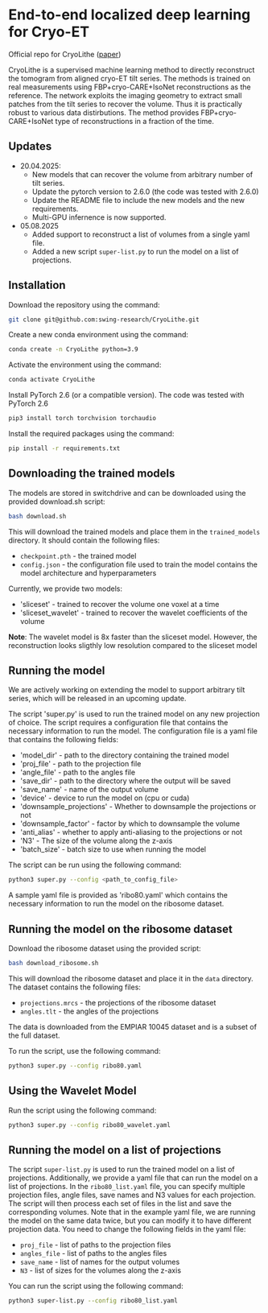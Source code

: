 # End-to-end localized deep learning for Cryo-ET 	
Official repo for CryoLithe ([paper](https://arxiv.org/abs/2501.15246))

CryoLithe is a supervised machine learning method to directly reconstruct the tomogram from aligned cryo-ET tilt series. The methods is trained on real measurements using FBP+cryo-CARE+IsoNet reconstructions as the reference. The network exploits the imaging geometry to extract small patches from the tilt series to recover the volume. Thus it is practically robust to various data distirbutions. The method provides FBP+cryo-CARE+IsoNet type of reconstructions in a fraction of the time.


## Updates 
- 20.04.2025: 
    - New models that can recover the volume from arbitrary number of tilt series. 
    - Update the pytorch version to 2.6.0 (the code was tested with 2.6.0)
    - Update the README file to include the new models and the new requirements.
    - Multi-GPU infernence is now supported.
- 05.08.2025
    - Added support to reconstruct a list of volumes from a single yaml file.
    - Added a new script `super-list.py` to run the model on a list of projections.

## Installation
Download the repository using the command:
```bash
git clone git@github.com:swing-research/CryoLithe.git
```


Create a new conda environment using the command:
```bash
conda create -n CryoLithe python=3.9
```



Activate the environment using the command:
```bash
conda activate CryoLithe
```
Install PyTorch 2.6 (or a compatible version). The code was tested with PyTorch 2.6
```bash
pip3 install torch torchvision torchaudio
```


Install the required packages using the command:

```bash
pip install -r requirements.txt
```

## Downloading the trained models
The models are stored in switchdrive and can be downloaded using the provided download.sh script:
```bash
bash download.sh
```

This will download the trained models and place them in the `trained_models` directory. It should contain the following files:
- `checkpoint.pth` - the trained model
- `config.json` - the configuration file used to train the model contains the model architecture and hyperparameters

Currently, we provide two models:
 - 'sliceset' - trained to recover the volume one voxel at a time
 - 'sliceset_wavelet' - trained to recover the wavelet coefficients of the volume

 **Note**: The wavelet model is 8x faster than the sliceset model. However, the reconstruction looks sligthly low resolution compared to the 
 sliceset model
## Running the model

We are actively working on extending the model to support arbitrary tilt series, which will be released in an upcoming update.

The script 'super.py' is used to run the trained model on any new projection of choice.  The script requires a configuration file that contains the necessary information to run the model.
The configuration file is a yaml file that contains the following fields:
 - 'model_dir' - path to the directory containing the trained model
 - 'proj_file' - path to the projection file
 - 'angle_file' - path to the angles file
 - 'save_dir' - path to the directory where the output will be saved
 - 'save_name' - name of the output volume
 - 'device' - device to run the model on (cpu or cuda)
 - 'downsample_projections' - Whether to downsample the projections or not
 - 'downsample_factor' - factor by which to downsample the volume
 - 'anti_alias' - whether to apply anti-aliasing to the projections or not
 - 'N3' - The size of the volume along the z-axis
 - 'batch_size' - batch size to use when running the model


The script can be run using the following command:
```bash
python3 super.py --config <path_to_config_file>
```

A sample yaml file is provided as 'ribo80.yaml' which contains the necessary information to run the model on the ribosome dataset.

## Running the model on the ribosome dataset

Download the ribosome dataset using the provided script:
```bash
bash download_ribosome.sh
```
This will download the ribosome dataset and place it in the `data` directory. The dataset contains the following files:
- `projections.mrcs` - the projections of the ribosome dataset
- `angles.tlt` - the angles of the projections

The data is downloaded from the EMPIAR 10045 dataset and is a subset of the full dataset.

To run the script, use the following command:
```bash
python3 super.py --config ribo80.yaml
```

## Using the Wavelet Model
Run the script using the following command:
```bash
python3 super.py --config ribo80_wavelet.yaml
```

## Running the model on a list of projections
The script `super-list.py` is used to run the trained model on a list of projections. Additionally, we provide a yaml file that can run the model on a list of projections.  In the `ribo80_list.yaml` file, you can specify multiple projection files, angle files, save names and N3 values for each projection. The script will then process each set of files in the list and save the corresponding volumes. Note that in the example yaml file, we are running the model on the same data twice, but you can modify it to have different projection data. You need to change the following fields in the yaml file:
- `proj_file` - list of paths to the projection files
- `angles_file` - list of paths to the angles files
- `save_name` - list of names for the output volumes
- `N3` - list of sizes for the volumes along the z-axis

You can run the script using the following command:
```bash
python3 super-list.py --config ribo80_list.yaml
```